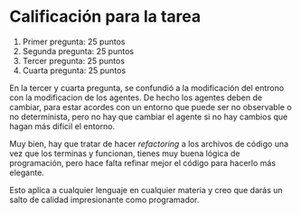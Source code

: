# Calificación para la tarea

1. Primer pregunta: 25 puntos
2. Segunda pregunta: 25 puntos
3. Tercer pregunta: 25 puntos
4. Cuarta pregunta: 25 puntos

En la tercer y cuarta pregunta, se confundió a la modificación
del entrono con la modificacion de los agentes. De hecho los agentes
deben de cambiar, para estar acordes con un entorno que puede ser
no observable o no determinista, pero no hay que cambiar el agente
si no hay cambios que hagan más dificil el entorno.

Muy bien, hay que tratar de hacer *refactoring* a los archivos de
código una vez que los terminas y funcionan, tienes muy buena lógica
de programación, pero hace falta refinar mejor el código para hacerlo 
más elegante.

Esto aplica a cualquier lenguaje en cualquier materia y creo que darás
un salto de calidad impresionante como programador.

